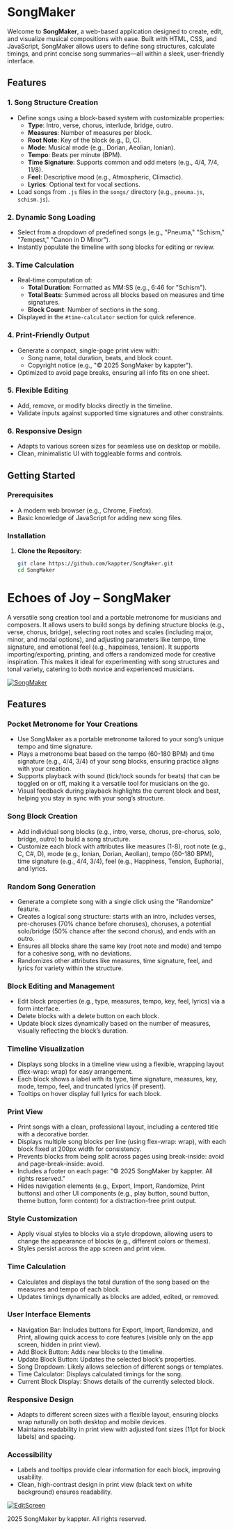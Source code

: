 # SongMaker

Welcome to **SongMaker**, a web-based application designed to create, edit, and visualize musical compositions with ease. Built with HTML, CSS, and JavaScript, SongMaker allows users to define song structures, calculate timings, and print concise song summaries—all within a sleek, user-friendly interface.

## Features

### 1. Song Structure Creation
- Define songs using a block-based system with customizable properties:
  - **Type**: Intro, verse, chorus, interlude, bridge, outro.
  - **Measures**: Number of measures per block.
  - **Root Note**: Key of the block (e.g., D, C).
  - **Mode**: Musical mode (e.g., Dorian, Aeolian, Ionian).
  - **Tempo**: Beats per minute (BPM).
  - **Time Signature**: Supports common and odd meters (e.g., 4/4, 7/4, 11/8).
  - **Feel**: Descriptive mood (e.g., Atmospheric, Climactic).
  - **Lyrics**: Optional text for vocal sections.
- Load songs from `.js` files in the `songs/` directory (e.g., `pneuma.js`, `schism.js`).

### 2. Dynamic Song Loading
- Select from a dropdown of predefined songs (e.g., "Pneuma," "Schism," "7empest," "Canon in D Minor").
- Instantly populate the timeline with song blocks for editing or review.

### 3. Time Calculation
- Real-time computation of:
  - **Total Duration**: Formatted as MM:SS (e.g., 6:46 for "Schism").
  - **Total Beats**: Summed across all blocks based on measures and time signatures.
  - **Block Count**: Number of sections in the song.
- Displayed in the `#time-calculator` section for quick reference.

### 4. Print-Friendly Output
- Generate a compact, single-page print view with:
  - Song name, total duration, beats, and block count.
  - Copyright notice (e.g., "© 2025 SongMaker by kappter").
- Optimized to avoid page breaks, ensuring all info fits on one sheet.

### 5. Flexible Editing
- Add, remove, or modify blocks directly in the timeline.
- Validate inputs against supported time signatures and other constraints.

### 6. Responsive Design
- Adapts to various screen sizes for seamless use on desktop or mobile.
- Clean, minimalistic UI with toggleable forms and controls.

## Getting Started

### Prerequisites
- A modern web browser (e.g., Chrome, Firefox).
- Basic knowledge of JavaScript for adding new song files.

### Installation
1. **Clone the Repository**:
   ```bash
   git clone https://github.com/kappter/SongMaker.git
   cd SongMaker

# Echoes of Joy – SongMaker

A versatile song creation tool and a portable metronome for musicians and composers. It allows users to build songs by defining structure blocks (e.g., verse, chorus, bridge), selecting root notes and scales (including major, minor, and modal options), and adjusting parameters like tempo, time signature, and emotional feel (e.g., happiness, tension). It supports importing/exporting, printing, and offers a randomized mode for creative inspiration. This makes it ideal for experimenting with song structures and tonal variety, catering to both novice and experienced musicians.

[![SongMaker](https://github.com/kappter/SongMaker/blob/main/tunepix.png?raw=true)](https://kappter.github.io/SongMaker/)

## Features

### Pocket Metronome for Your Creations

* Use SongMaker as a portable metronome tailored to your song’s unique tempo and time signature.
* Plays a metronome beat based on the tempo (60-180 BPM) and time signature (e.g., 4/4, 3/4) of your song blocks, ensuring practice aligns with your creation.
* Supports playback with sound (tick/tock sounds for beats) that can be toggled on or off, making it a versatile tool for musicians on the go.
* Visual feedback during playback highlights the current block and beat, helping you stay in sync with your song’s structure.
### Song Block Creation
* Add individual song blocks (e.g., intro, verse, chorus, pre-chorus, solo, bridge, outro) to build a song structure.
* Customize each block with attributes like measures (1-8), root note (e.g., C, C#, D), mode (e.g., Ionian, Dorian, Aeolian), tempo (60-180 BPM), time signature (e.g., 4/4, 3/4), feel (e.g., Happiness, Tension, Euphoria), and lyrics.
### Random Song Generation
* Generate a complete song with a single click using the "Randomize" feature.
* Creates a logical song structure: starts with an intro, includes verses, pre-choruses (70% chance before choruses), choruses, a potential solo/bridge (50% chance after the second chorus), and ends with an outro.
* Ensures all blocks share the same key (root note and mode) and tempo for a cohesive song, with no deviations.
* Randomizes other attributes like measures, time signature, feel, and lyrics for variety within the structure.
### Block Editing and Management
* Edit block properties (e.g., type, measures, tempo, key, feel, lyrics) via a form interface.
* Delete blocks with a delete button on each block.
* Update block sizes dynamically based on the number of measures, visually reflecting the block’s duration.
### Timeline Visualization
* Displays song blocks in a timeline view using a flexible, wrapping layout (flex-wrap: wrap) for easy arrangement.
* Each block shows a label with its type, time signature, measures, key, mode, tempo, feel, and truncated lyrics (if present).
* Tooltips on hover display full lyrics for each block.
### Print View
* Print songs with a clean, professional layout, including a centered title with a decorative border.
* Displays multiple song blocks per line (using flex-wrap: wrap), with each block fixed at 200px width for consistency.
* Prevents blocks from being split across pages using break-inside: avoid and page-break-inside: avoid.
* Includes a footer on each page: "© 2025 SongMaker by kappter. All rights reserved."
* Hides navigation elements (e.g., Export, Import, Randomize, Print buttons) and other UI components (e.g., play button, sound button, theme button, form content) for a distraction-free print output.
### Style Customization
* Apply visual styles to blocks via a style dropdown, allowing users to change the appearance of blocks (e.g., different colors or themes).
* Styles persist across the app screen and print view.
### Time Calculation
* Calculates and displays the total duration of the song based on the measures and tempo of each block.
* Updates timings dynamically as blocks are added, edited, or removed.
### User Interface Elements
* Navigation Bar: Includes buttons for Export, Import, Randomize, and Print, allowing quick access to core features (visible only on the app screen, hidden in print view).
* Add Block Button: Adds new blocks to the timeline.
* Update Block Button: Updates the selected block’s properties.
* Song Dropdown: Likely allows selection of different songs or templates.
* Time Calculator: Displays calculated timings for the song.
* Current Block Display: Shows details of the currently selected block.
### Responsive Design
* Adapts to different screen sizes with a flexible layout, ensuring blocks wrap naturally on both desktop and mobile devices.
* Maintains readability in print view with adjusted font sizes (11pt for block labels) and spacing.
### Accessibility
* Labels and tooltips provide clear information for each block, improving usability.
* Clean, high-contrast design in print view (black text on white background) ensures readability.

[![EditScreen](https://github.com/kappter/SongMaker/blob/main/hidePara.jpeg?raw=true)](https://kappter.github.io/SongMaker/)

 2025 SongMaker by kappter. All rights reserved.
